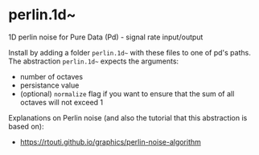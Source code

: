 # perlin.1d~
1D perlin noise for Pure Data (Pd) - signal rate input/output

Install by adding a folder `perlin.1d~` with these files to one of pd's paths.
The abstraction `perlin.1d~` expects the arguments:
* number of octaves
* persistance value
* (optional) `normalize` flag if you want to ensure that the sum of all octaves will not exceed 1

Explanations on Perlin noise (and also the tutorial that this abstraction is based on):
* https://rtouti.github.io/graphics/perlin-noise-algorithm
